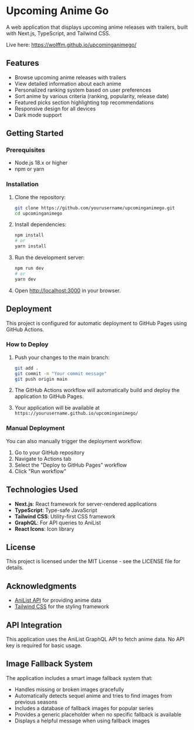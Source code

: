 # Upcoming Anime Go

A web application that displays upcoming anime releases with trailers, built with Next.js, TypeScript, and Tailwind CSS.

Live here: https://wolffm.github.io/upcominganimego/

## Features

- Browse upcoming anime releases with trailers
- View detailed information about each anime
- Personalized ranking system based on user preferences
- Sort anime by various criteria (ranking, popularity, release date)
- Featured picks section highlighting top recommendations
- Responsive design for all devices
- Dark mode support

## Getting Started

### Prerequisites

- Node.js 18.x or higher
- npm or yarn

### Installation

1. Clone the repository:
   ```bash
   git clone https://github.com/yourusername/upcominganimego.git
   cd upcominganimego
   ```

2. Install dependencies:
   ```bash
   npm install
   # or
   yarn install
   ```

3. Run the development server:
   ```bash
   npm run dev
   # or
   yarn dev
   ```

4. Open [http://localhost:3000](http://localhost:3000) in your browser.

## Deployment

This project is configured for automatic deployment to GitHub Pages using GitHub Actions.

### How to Deploy

1. Push your changes to the main branch:
   ```bash
   git add .
   git commit -m "Your commit message"
   git push origin main
   ```

2. The GitHub Actions workflow will automatically build and deploy the application to GitHub Pages.

3. Your application will be available at `https://yourusername.github.io/upcominganimego/`

### Manual Deployment

You can also manually trigger the deployment workflow:

1. Go to your GitHub repository
2. Navigate to Actions tab
3. Select the "Deploy to GitHub Pages" workflow
4. Click "Run workflow"

## Technologies Used

- **Next.js**: React framework for server-rendered applications
- **TypeScript**: Type-safe JavaScript
- **Tailwind CSS**: Utility-first CSS framework
- **GraphQL**: For API queries to AniList
- **React Icons**: Icon library

## License

This project is licensed under the MIT License - see the LICENSE file for details.

## Acknowledgments

- [AniList API](https://anilist.gitbook.io/anilist-apiv2-docs/) for providing anime data
- [Tailwind CSS](https://tailwindcss.com/) for the styling framework

## API Integration

This application uses the AniList GraphQL API to fetch anime data. No API key is required for basic usage.

## Image Fallback System

The application includes a smart image fallback system that:

- Handles missing or broken images gracefully
- Automatically detects sequel anime and tries to find images from previous seasons
- Includes a database of fallback images for popular series
- Provides a generic placeholder when no specific fallback is available
- Displays a helpful message when using fallback images

